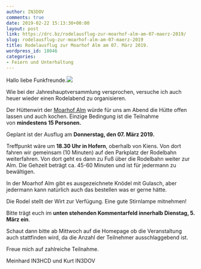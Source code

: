 ```yaml
---
author: IN3DOV
comments: true
date: 2019-02-22 15:13:30+00:00
layout: post
link: https://drc.bz/rodelausflug-zur-moarhof-alm-am-07-maerz-2019/
slug: rodelausflug-zur-moarhof-alm-am-07-maerz-2019
title: Rodelausflug zur Moarhof Alm am 07. März 2019.
wordpress_id: 18046
categories:
- Feiern und Unterhaltung
---
```


Hallo liebe Funkfreunde.![](https://encrypted-tbn2.gstatic.com/images?q=tbn:ANd9GcT2gdGyqHWn8ddCCn4WjkBbGhI17XJYtWOLH6JCgK6Cm3E_vsQl)




Wie bei der Jahreshauptversammlung versprochen, versuche ich auch heuer wieder einen Rodelabend zu organisieren.




Der Hüttenwirt der [Moarhof Alm](https://www.suedtirol.info/de/erleben/moarhof-alm_activity_70465) würde für uns am Abend die Hütte offen lassen und auch kochen. Einzige Bedingung ist die Teilnahme von **mindestens 15 Personen.**




Geplant ist der Ausflug am **Donnerstag, den 07. März 2019.**




Treffpunkt wäre um **18.30 Uhr in Hofern**, oberhalb von Kiens. Von dort fahren wir gemeinsam (10 Minuten) auf den Parkplatz der Rodelbahn weiterfahren. Von dort geht es dann zu Fuß über die Rodelbahn weiter zur Alm. Die Gehzeit beträgt ca. 45-60 Minuten und ist für jedermann zu bewältigen.




In der Moarhof Alm gibt es ausgezeichnete Knödel mit Gulasch, aber jedermann kann natürlich auch das bestellen was er gerne hätte.




Die Rodel stellt der Wirt zur Verfügung. Eine gute Stirnlampe mitnehmen!




Bitte trägt euch im **unten stehenden Kommentarfeld innerhalb Dienstag, 5. März ein**.




Schaut dann bitte ab Mittwoch auf die Homepage ob die Veranstaltung auch stattfinden wird, da die Anzahl der Teilnehmer ausschlaggebend ist.




Freue mich auf zahlreiche Teilnahme.




Meinhard IN3HCD und Kurt IN3DOV
